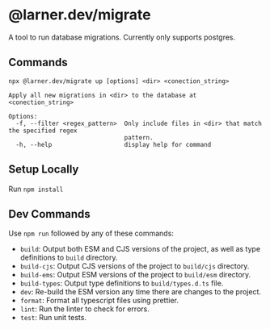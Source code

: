 # @larner.dev/migrate

A tool to run database migrations. Currently only supports postgres.

## Commands

```
npx @larner.dev/migrate up [options] <dir> <conection_string>

Apply all new migrations in <dir> to the database at <conection_string>

Options:
  -f, --filter <regex_pattern>  Only include files in <dir> that match the specified regex
                                pattern.
  -h, --help                    display help for command
```

## Setup Locally

Run `npm install`

## Dev Commands

Use `npm run` followed by any of these commands:

- `build`: Output both ESM and CJS versions of the project, as well as type definitions to `build` directory.
- `build-cjs`: Output CJS versions of the project to `build/cjs` directory.
- `build-ems`: Output ESM versions of the project to `build/esm` directory.
- `build-types`: Output type definitions to `build/types.d.ts` file.
- `dev`: Re-build the ESM version any time there are changes to the project.
- `format`: Format all typescript files using prettier.
- `lint`: Run the linter to check for errors.
- `test`: Run unit tests.

